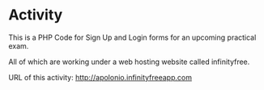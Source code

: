 # Activity
 This is a PHP Code for Sign Up and Login forms for an upcoming practical exam.

 All of which are working under a web hosting website called infinityfree.

 URL of this activity: http://apolonio.infinityfreeapp.com
